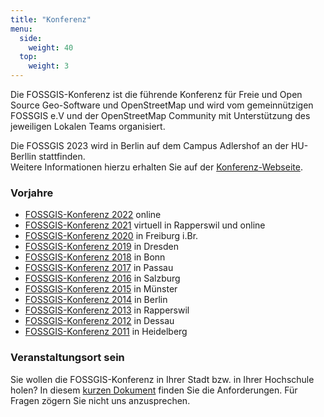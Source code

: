 ```yaml
---
title: "Konferenz"
menu:
  side:
    weight: 40
  top:
    weight: 3
---
```


Die FOSSGIS-Konferenz ist die führende Konferenz für Freie und Open Source Geo-Software und OpenStreetMap und wird vom gemeinnützigen FOSSGIS e.V und der OpenStreetMap Community mit Unterstützung des jeweiligen Lokalen Teams organisiert.

Die FOSSGIS 2023 wird in Berlin auf dem Campus Adlershof an der HU-Berllin stattfinden.    
Weitere Informationen hierzu erhalten Sie auf der [Konferenz-Webseite](https://fossgis-konferenz.de/2023/).

### Vorjahre

* [FOSSGIS-Konferenz 2022](https://fossgis-konferenz.de/2022/) online
* [FOSSGIS-Konferenz 2021](https://fossgis-konferenz.de/2021/) virtuell in Rapperswil und online
* [FOSSGIS-Konferenz 2020](https://fossgis-konferenz.de/2020/) in Freiburg i.Br.
* [FOSSGIS-Konferenz 2019](https://fossgis-konferenz.de/2019/) in Dresden
* [FOSSGIS-Konferenz 2018](https://fossgis-konferenz.de/2018/) in Bonn
* [FOSSGIS-Konferenz 2017](https://fossgis-konferenz.de/2017/) in Passau
* [FOSSGIS-Konferenz 2016](https://fossgis-konferenz.de/2016/) in Salzburg
* [FOSSGIS-Konferenz 2015](https://fossgis-konferenz.de/2015/) in Münster
* [FOSSGIS-Konferenz 2014](https://fossgis-konferenz.de/2014/) in Berlin
* [FOSSGIS-Konferenz 2013](https://fossgis-konferenz.de/2013/) in Rapperswil
* [FOSSGIS-Konferenz 2012](https://fossgis-konferenz.de/2012/) in Dessau
* [FOSSGIS-Konferenz 2011](https://fossgis-konferenz.de/2011/) in Heidelberg

### Veranstaltungsort sein

Sie wollen die FOSSGIS-Konferenz in Ihrer Stadt bzw. in Ihrer Hochschule holen? In diesem [kurzen Dokument](https://files.fossgis.de/Konferenz/CfL_FOSSGIS.pdf) finden Sie die Anforderungen. Für Fragen zögern Sie nicht uns anzusprechen.


